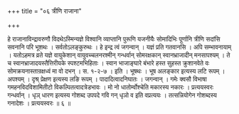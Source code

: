 +++
title = "०६ त्रीणि राजाना"

+++

हे राजानाविन्द्रावरुणौ विदथेऽस्मिन्यज्ञे विश्वानि व्याप्तानि पुरूणि यजनीयैः सोमादिभिः पूर्णानि त्रीणि सदांसि सवनानि परि भूशथः । सर्वतोऽलङ्कुरुथः । हे इन्द्र त्वं जगन्वान् । यज्ञं प्रति गतवानसि । अपि सम्भावनायाम् । यतोऽहमत्र व्रते यज्ञे वायुकेशान् वायुवच्चलनरश्मीन् गन्धर्वान् सोमरक्षकान् स्वानभ्राजादीन् मनसापश्यम् । ते च स्वानभ्राजादयस्तैत्तिरीयके स्पश्टमभिहिताः । स्वान भाजाङ्घारे बंभारे हस्त सुहस्त क्रुशानवेते वः सोमक्रयनास्तान्रक्षध्वं मा वो दभन् । स. १-२-७ । इति । भूषथः । भूष अलङ्कार इत्यस्य लटि रूपम् । अपश्यम् । दृश्र् प्रेक्षण इत्यस्य लङि रूपम् । पादादित्वादनिघातः । जगन्वान् । गमेः क्वसौ विभाषा गमहनविदविशामितीटो विकल्पितत्वादत्रेडभावः । मो नो धातोर्म्वोश्चेति मकारस्य नकारः । प्रत्ययस्वरः गन्धर्वान् । धृञ् धारण इत्यस्य गोशब्द उपपदे गवि गन् धृञो व इति वप्रत्ययः । तत्सन्नियोगेन गोशब्दस्य गनादेशः । प्रत्ययस्वरः ॥ ६ ॥